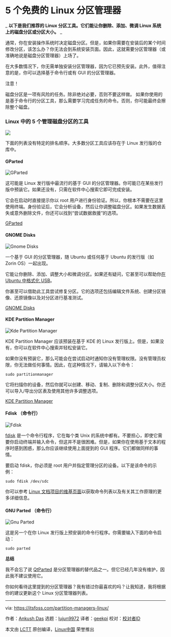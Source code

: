 [#]: collector: (lujun9972)
[#]: translator: (geekpi)
[#]: reviewer: ( )
[#]: publisher: ( )
[#]: url: ( )
[#]: subject: (5 Free Partition Managers for Linux)
[#]: via: (https://itsfoss.com/partition-managers-linux/)
[#]: author: (Ankush Das https://itsfoss.com/author/ankush/)

5 个免费的 Linux 分区管理器
======

_ **以下是我们推荐的 Linux 分区工具。它们能让你删除、添加、微调 Linux 系统上的磁盘分区或分区大小。** _

通常，你在安装操作系统时决定磁盘分区。但是，如果你需要在安装后的某个时间修改分区，该怎么办？你无法会到系统安装页面。因此，这就需要分区管理器（或准确地说是磁盘分区管理器）上场了。

在大多数情况下，你无需单独安装分区管理器，因为它已预先安装。此外，值得注意的是，你可以选择基于命令行或有 GUI 的分区管理器。

注意！

磁盘分区是一项有风险的任务。除非绝对必要，否则不要这样做。
如果你使用的是基于命令行的分区工具，那么需要学习完成任务的命令。否则，你可能最终会擦除整个磁盘。

### Linux 中的 5 个管理磁盘分区的工具

![][1]

下面的列表没有特定的排名顺序。大多数分区工具应该存在于 Linux 发行版的仓库中。

#### GParted

![GParted][2]

这可能是 Linux 发行版中最流行的基于 GUI 的分区管理器。你可能已在某些发行版中预装它。如果还没有，只需在软件中心搜索它即可完成安装。

它会在启动时直接提示你以 root 用户进行身份验证。所以，你根本不需要在这里使用终端。身份验证后，它会分析设备，然后让你调整磁盘分区。如果发生数据丢失或意外删除文件，你还可以找到“尝试数据救援”的选项。

[GParted][3]

#### GNOME Disks

![Gnome Disks][4]

一个基于 GUI 的分区管理器，随 Ubuntu 或任何基于 Ubuntu 的发行版（如 Zorin OS）一起出现。

它能让你删除、添加、调整大小和微调分区。如果还有疑问，它甚至可以帮助你[在 Ubuntu 中格式化 USB][6]。

你甚至可以借助此工具尝试修复分区。它的选项还包括编辑文件系统、创建分区镜像、还原镜像以及对分区进行基准测试。

[GNOME Disks][7]

#### KDE Partition Manager

![Kde Partition Manager][8]

KDE Partition Manager 应该预装在基于 KDE 的 Linux 发行版上。但是，如果没有，你可以在软件中心搜索并轻松安装它。


如果你没有预装它，那么可能会在尝试启动时通知你没有管理权限。没有管理员权限，你无法做任何事情。因此，在这种情况下，请输入以下命令：

```
sudo partitionmanager
```

它将扫描你的设备，然后你就可以创建、移动、复制、删除和调整分区大小。你还可以导入/导出分区表及使用其他许多调整选项。

[KDE Partition Manager][9]

#### Fdisk （命令行）

![Fdisk][10]

[fdisk][11] 是一个命令行程序，它在每个类 Unix 的系统中都有。不要担心，即使它需要你启动终端并输入命令，但这并不是很困难。但是，如果你在使用基于文本的程序时感到困惑，那么你应该继续使用上面提到的 GUI 程序。它们都做同样的事情。

要启动 fdisk，你必须是 root 用户并指定管理分区的设备。以下是该命令的示例：

```
sudo fdisk /dev/sdc
```

你可以参考 [Linux 文档项目的维基页面][12]以获取命令列表以及有关其工作原理的更多详细信息。

#### GNU Parted （命令行）

![Gnu Parted][13]

这是另一个在你 Linux 发行版上预安装的命令行程序。你需要输入下面的命令启动：

```
sudo parted
```

**总结**

我不会忘了说 [QtParted][15] 是分区管理器的替代品之一。但它已经几年没有维护，因此我不建议使用它。

你如何看待这里提到的分区管理器？我有错过你最喜欢的吗？让我知道，我将根据你的建议更新这个 Linux 分区管理器列表。

--------------------------------------------------------------------------------

via: https://itsfoss.com/partition-managers-linux/

作者：[Ankush Das][a]
选题：[lujun9972][b]
译者：[geekpi](https://github.com/geekpi)
校对：[校对者ID](https://github.com/校对者ID)

本文由 [LCTT](https://github.com/LCTT/TranslateProject) 原创编译，[Linux中国](https://linux.cn/) 荣誉推出

[a]: https://itsfoss.com/author/ankush/
[b]: https://github.com/lujun9972
[1]: https://i0.wp.com/itsfoss.com/wp-content/uploads/2019/07/disk-partitioning-tools-linux.jpg?resize=800%2C450&ssl=1
[2]: https://i1.wp.com/itsfoss.com/wp-content/uploads/2019/07/g-parted.png?ssl=1
[3]: https://gparted.org/
[4]: https://i0.wp.com/itsfoss.com/wp-content/uploads/2019/07/gnome-disks.png?ssl=1
[6]: https://itsfoss.com/format-usb-drive-sd-card-ubuntu/
[7]: https://wiki.gnome.org/Apps/Disks
[8]: https://i0.wp.com/itsfoss.com/wp-content/uploads/2019/07/kde-partition-manager.jpg?resize=800%2C404&ssl=1
[9]: https://kde.org/applications/system/org.kde.partitionmanager
[10]: https://i2.wp.com/itsfoss.com/wp-content/uploads/2019/07/fdisk.jpg?fit=800%2C496&ssl=1
[11]: https://en.wikipedia.org/wiki/Fdisk
[12]: https://www.tldp.org/HOWTO/Partition/fdisk_partitioning.html
[13]: https://i1.wp.com/itsfoss.com/wp-content/uploads/2019/07/gnu-parted.png?fit=800%2C559&ssl=1
[15]: http://qtparted.sourceforge.net/
